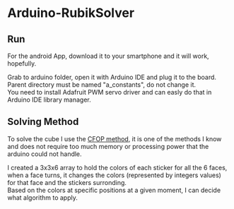 # Arduino-RubikSolver


## Run

For the android App, download it to your smartphone and it will work, hopefully.

Grab to arduino folder, open it with Arduino IDE and plug it to the board.  
Parent directory must be named "a_constants", do not change it.  
You need to install Adafruit PWM servo driver and can easly do that in Arduino IDE library manager.  


## Solving Method

To solve the cube I use the [CFOP method](https://jperm.net/3x3/cfop), it is one of the methods I know and does not require too much memory or processing power that the arduino could not handle.   

I created a 3x3x6 array to hold the colors of each sticker for all the 6 faces, when a face turns, it changes the colors (represented by integers values) for that face and the stickers surronding.  
Based on the colors at specific positions at a given moment, I can decide what algorithm to apply.





